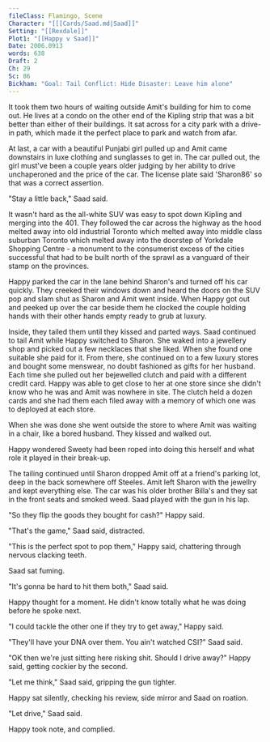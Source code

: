 ```yaml
---
fileClass: Flamingo, Scene
Character: "[[[Cards/Saad.md|Saad]]"
Setting: "[[Rexdale]]"
Plot1: "[[Happy v Saad]]"
Date: 2006.0913
words: 638
Draft: 2
Ch: 29
Sc: 86
Bickham: "Goal: Tail Conflict: Hide Disaster: Leave him alone"
---
```

It took them two hours of waiting outside Amit's building for him to come out. He lives at a condo on the other end of the Kipling strip that was a bit better than either of their buildings. It sat across for a city park with a drive-in path, which made it the perfect place to park and watch from afar.

At last, a car with a beautiful Punjabi girl pulled up and Amit came downstairs in luxe clothing and sunglasses to get in. The car pulled out, the girl must've been a couple years older judging by her ability to drive unchaperoned and the price of the car. The license plate said 'Sharon86' so that was a correct assertion.

"Stay a little back," Saad said.

It wasn't hard as the all-white SUV was easy to spot down Kipling and merging into the 401. They followed the car across the highway as the hood melted away into old industrial Toronto which melted away into middle class suburban Toronto which melted away into the doorstep of Yorkdale Shopping Centre - a monument to the consumerist excess of the cities successful that had to be built north of the sprawl as a vanguard of their stamp on the provinces.

Happy parked the car in the lane behind Sharon's and turned off his car quickly. They creeked their windows down and heard the doors on the SUV pop and slam shut as Sharon and Amit went inside. When Happy got out and peeked up over the car beside them he clocked the couple holding hands with their other hands empty ready to grub at luxury.

Inside, they tailed them until they kissed and parted ways. Saad continued to tail Amit while Happy switched to Sharon. She waked into a jewellery shop and picked out a few necklaces that she liked. When she found one suitable she paid for it. From there, she continued on to a few luxury stores and bought some menswear, no doubt fashioned as gifts for her husband. Each time she pulled out her bejewelled clutch and paid with a different credit card. Happy was able to get close to her at one store since she didn't know who he was and Amit was nowhere in site. The clutch held a dozen cards and she had them each filed away with a memory of which one was to deployed at each store.

When she was done she went outside the store to where Amit was waiting in a chair, like a bored husband. They kissed and walked out.

Happy wondered Sweety had been roped into doing this herself and what role it played in their break-up.

The tailing continued until Sharon dropped Amit off at a friend's parking lot, deep in the back somewhere off Steeles. Amit left Sharon with the jewellry and kept everything else. The car was his older brother Billa's and they sat in the front seats and smoked weed. Saad played with the gun in his lap.

"So they flip the goods they bought for cash?" Happy said.

"That's the game," Saad said, distracted.

"This is the perfect spot to pop them," Happy said, chattering through nervous clacking teeth.

Saad sat fuming.

"It's gonna be hard to hit them both," Saad said.

Happy thought for a moment. He didn't know totally what he was doing before he spoke next.

"I could tackle the other one if they try to get away," Happy said.

"They'll have your DNA over them. You ain't watched CSI?" Saad said.

"OK then we're just sitting here risking shit. Should I drive away?" Happy said, getting cockier by the second.

"Let me think," Saad said, gripping the gun tighter.

Happy sat silently, checking his review, side mirror and Saad on roation.

"Let drive," Saad said.

Happy took note, and complied.
